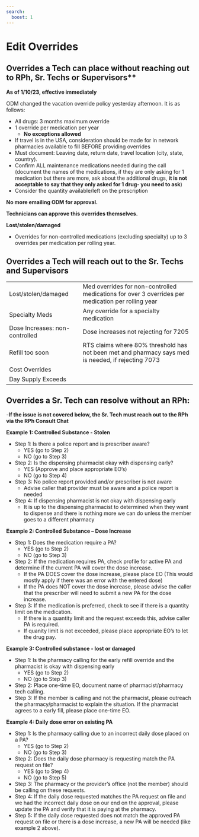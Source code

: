 ```yaml
---
search:
  boost: 1
---
```


# Edit Overrides

## Overrides a Tech can place without reaching out to RPh, Sr. Techs or Supervisors**

**As of 1/10/23, effective immediately**

ODM changed the vacation override policy yesterday afternoon. It is as follows:   

- All drugs: 3 months maximum override  
- 1 override per medication per year  
    - **No exceptions allowed** 
- If travel is in the USA, consideration should be made for in network pharmacies available to fill BEFORE providing overrides
- Must document: Leaving date, return date, travel location (city, state, country).
- Confirm ALL maintenance medications needed during the call (document the names of the medications, if they are only asking for 1 medication but there are more, ask about the additional drugs, **it is not acceptable to say that they only asked for 1 drug- you need to ask**)
- Consider the quantity available/left on the prescription 

**No more emailing ODM for approval.**

**Technicians can approve this overrides themselves.**


**Lost/stolen/damaged** 
- Overrides for non-controlled medications (excluding specialty) up to 3 overrides per medication per rolling year.

## Overrides a Tech will reach out to the Sr. Techs and Supervisors

| | |
| :--- | :--- |
| Lost/stolen/damaged | Med overrides for non-controlled medications for over 3 overrides per medication per rolling year |
| Specialty Meds | Any override for a specialty medication |
| Dose Increases: non-controlled | Dose increases not rejecting for 7205 |
| Refill too soon | RTS claims where 80% threshold has not been met and pharmacy says med is needed, if rejecting 7073 |
| Cost Overrides | |
| Day Supply Exceeds | |

## Overrides a Sr. Tech can resolve without an RPh:
-**If the issue is not covered below, the Sr. Tech must reach out to the RPh via the RPh Consult Chat**

**Example 1: Controlled Substance - Stolen**

- Step 1: Is there a police report and is prescriber aware? 
  - YES (go to Step 2)
  - NO (go to Step 3)
- Step 2: Is the dispensing pharmacist okay with dispensing early? 
  - YES (Approve and place appropriate EO’s)
  - NO (go to Step 4)
- Step 3: No police report provided and/or prescriber is not aware
  - Advise caller that provider must be aware and a police report is needed
- Step 4: If dispensing pharmacist is not okay with dispensing early
  - It is up to the dispensing pharmacist to determined when they want to dispense and there is nothing more we can do unless the member goes to a different pharmacy
 

**Example 2: Controlled Substance – Dose Increase**

- Step 1: Does the medication require a PA?
  - YES (go to Step 2)
  - NO (go to Step 3)
- Step 2: If the medication requires PA, check profile for active PA and determine if the current PA will cover the dose increase.
  - If the PA DOES cover the dose increase, please place EO (This would mostly apply if there was an error with the entered dose)
  - If the PA does NOT cover the dose increase, please advise the caller that the prescriber will need to submit a new PA for the dose increase.
- Step 3: If the medication is preferred, check to see if there is a quantity limit on the medication.
  - If there is a quantity limit and the request exceeds this, advise caller PA is required. 
  - If quanity limit is not exceeded, please place appropriate EO’s to let the drug pay.
 

**Example 3: Controlled substance - lost or damaged**

- Step 1: Is the pharmacy calling for the early refill override and the pharmacist is okay with dispensing early
  - YES (go to Step 2)
  - NO (go to Step 3)
- Step 2: Place one-time EO, document name of pharmacist/pharmacy tech calling.
- Step 3: If the member is calling and not the pharmacist, please outreach the pharmacy/pharmacist to explain the situation. If the pharmacist agrees to a early fill, please place one-time EO.
 
 
**Example 4: Daily dose error on existing PA**

- Step 1: Is the pharmacy calling due to an incorrect daily dose placed on a PA?
  - YES (go to Step 2)
  - NO (go to Step 3)
- Step 2: Does the daily dose pharmacy is requesting match the PA request on file?
  - YES (go to Step 4)
  - NO (go to Step 5)
- Step 3: The pharmacy or the provider’s office (not the member) should be calling on these requests.
- Step 4: If the daily dose requested matches the PA request on file and we had the incorrect daily dose on our end on the approval, please update the PA and verify that it is paying at the pharmacy.
- Step 5: If the daily dose requested does not match the approved PA request on file or there is a dose increase, a new PA will be needed (like example 2 above). 
